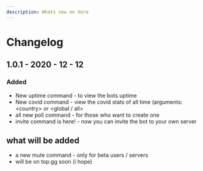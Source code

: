 ```yaml
---
description: Whats new on Xore
---
```


# Changelog

## 1.0.1 - 2020 - 12 - 12

### Added

* New uptime command - to view the bots uptime
* New covid command - view the covid stats of all time \(arguments: &lt;country&gt; or &lt;global / all&gt;
* all new poll command - for those who want to create one
* invite command is here! - now you can invite the bot to your own server

## what will be added

* a new mute command - only for beta users / servers
* will be on top.gg soon \(i hope\)



